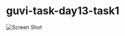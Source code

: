 # guvi-task-day13-task1

![Screen Shot](/img/screenshot.jpeg?raw=true "How the web page looks like")
